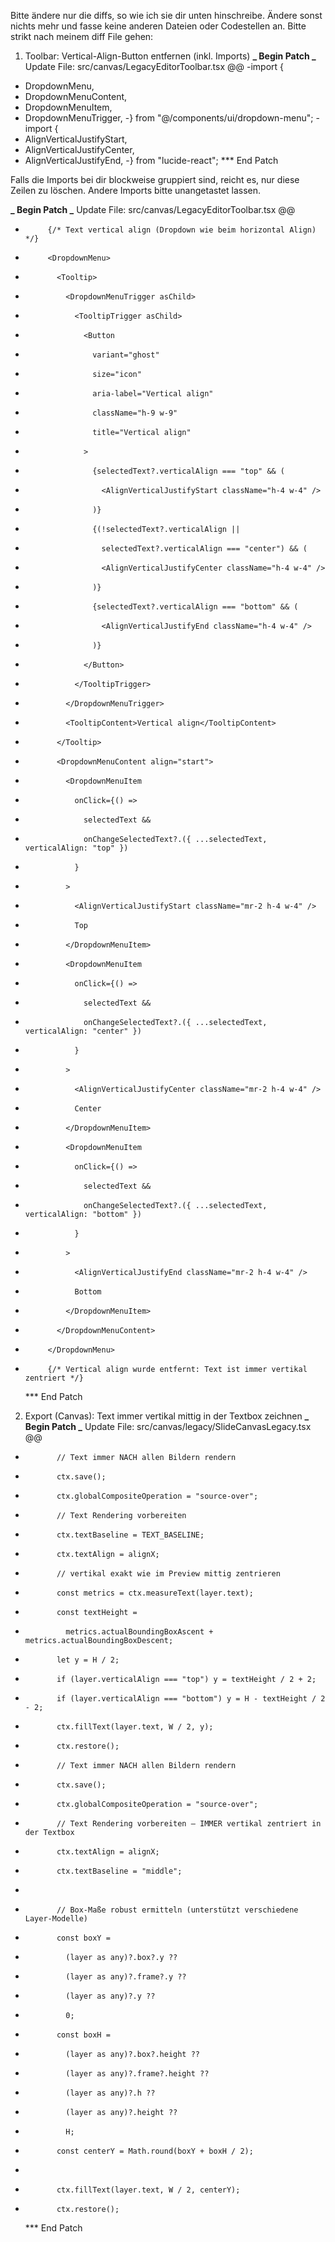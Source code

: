 Bitte ändere nur die diffs, so wie ich sie dir unten hinschreibe. Ändere sonst nichts mehr und fasse keine anderen Dateien oder Codestellen an. Bitte strikt nach meinem diff File gehen:

1. Toolbar: Vertical-Align-Button entfernen (inkl. Imports)
   **_ Begin Patch
   _** Update File: src/canvas/LegacyEditorToolbar.tsx
   @@
   -import {

- DropdownMenu,
- DropdownMenuContent,
- DropdownMenuItem,
- DropdownMenuTrigger,
  -} from "@/components/ui/dropdown-menu";
  -import {
- AlignVerticalJustifyStart,
- AlignVerticalJustifyCenter,
- AlignVerticalJustifyEnd,
  -} from "lucide-react";
  \*\*\* End Patch

Falls die Imports bei dir blockweise gruppiert sind, reicht es, nur diese Zeilen zu löschen. Andere Imports bitte unangetastet lassen.

**_ Begin Patch
_** Update File: src/canvas/LegacyEditorToolbar.tsx
@@

-          {/* Text vertical align (Dropdown wie beim horizontal Align) */}
-          <DropdownMenu>
-            <Tooltip>
-              <DropdownMenuTrigger asChild>
-                <TooltipTrigger asChild>
-                  <Button
-                    variant="ghost"
-                    size="icon"
-                    aria-label="Vertical align"
-                    className="h-9 w-9"
-                    title="Vertical align"
-                  >
-                    {selectedText?.verticalAlign === "top" && (
-                      <AlignVerticalJustifyStart className="h-4 w-4" />
-                    )}
-                    {(!selectedText?.verticalAlign ||
-                      selectedText?.verticalAlign === "center") && (
-                      <AlignVerticalJustifyCenter className="h-4 w-4" />
-                    )}
-                    {selectedText?.verticalAlign === "bottom" && (
-                      <AlignVerticalJustifyEnd className="h-4 w-4" />
-                    )}
-                  </Button>
-                </TooltipTrigger>
-              </DropdownMenuTrigger>
-              <TooltipContent>Vertical align</TooltipContent>
-            </Tooltip>
-            <DropdownMenuContent align="start">
-              <DropdownMenuItem
-                onClick={() =>
-                  selectedText &&
-                  onChangeSelectedText?.({ ...selectedText, verticalAlign: "top" })
-                }
-              >
-                <AlignVerticalJustifyStart className="mr-2 h-4 w-4" />
-                Top
-              </DropdownMenuItem>
-              <DropdownMenuItem
-                onClick={() =>
-                  selectedText &&
-                  onChangeSelectedText?.({ ...selectedText, verticalAlign: "center" })
-                }
-              >
-                <AlignVerticalJustifyCenter className="mr-2 h-4 w-4" />
-                Center
-              </DropdownMenuItem>
-              <DropdownMenuItem
-                onClick={() =>
-                  selectedText &&
-                  onChangeSelectedText?.({ ...selectedText, verticalAlign: "bottom" })
-                }
-              >
-                <AlignVerticalJustifyEnd className="mr-2 h-4 w-4" />
-                Bottom
-              </DropdownMenuItem>
-            </DropdownMenuContent>
-          </DropdownMenu>

*          {/* Vertical align wurde entfernt: Text ist immer vertikal zentriert */}
  \*\*\* End Patch

2. Export (Canvas): Text immer vertikal mittig in der Textbox zeichnen
   **_ Begin Patch
   _** Update File: src/canvas/legacy/SlideCanvasLegacy.tsx
   @@

-            // Text immer NACH allen Bildern rendern
-            ctx.save();
-            ctx.globalCompositeOperation = "source-over";
-            // Text Rendering vorbereiten
-            ctx.textBaseline = TEXT_BASELINE;
-            ctx.textAlign = alignX;
-            // vertikal exakt wie im Preview mittig zentrieren
-            const metrics = ctx.measureText(layer.text);
-            const textHeight =
-              metrics.actualBoundingBoxAscent + metrics.actualBoundingBoxDescent;
-            let y = H / 2;
-            if (layer.verticalAlign === "top") y = textHeight / 2 + 2;
-            if (layer.verticalAlign === "bottom") y = H - textHeight / 2 - 2;
-            ctx.fillText(layer.text, W / 2, y);
-            ctx.restore();

*            // Text immer NACH allen Bildern rendern
*            ctx.save();
*            ctx.globalCompositeOperation = "source-over";
*            // Text Rendering vorbereiten – IMMER vertikal zentriert in der Textbox
*            ctx.textAlign = alignX;
*            ctx.textBaseline = "middle";
*
*            // Box-Maße robust ermitteln (unterstützt verschiedene Layer-Modelle)
*            const boxY =
*              (layer as any)?.box?.y ??
*              (layer as any)?.frame?.y ??
*              (layer as any)?.y ??
*              0;
*            const boxH =
*              (layer as any)?.box?.height ??
*              (layer as any)?.frame?.height ??
*              (layer as any)?.h ??
*              (layer as any)?.height ??
*              H;
*            const centerY = Math.round(boxY + boxH / 2);
*
*            ctx.fillText(layer.text, W / 2, centerY);
*            ctx.restore();
  \*\*\* End Patch
